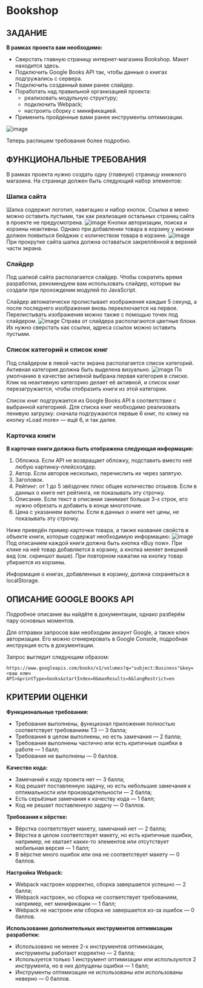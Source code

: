 # Bookshop

## ЗАДАНИЕ
**В рамках проекта вам необходимо:**

- Сверстать главную страницу интернет-магазина Bookshop. Макет находится здесь.
- Подключить Google Books API так, чтобы данные о книгах подгружались с сервера.
- Подключить созданный вами ранее слайдер.
- Поработать над правильной организацией проекта:
  - реализовать модульную структуру;
  - подключить Webpack;
  - настроить сборку с минификацией.
- Применить пройденные вами ранее инструменты оптимизации.

![image](https://user-images.githubusercontent.com/127382298/235658026-710e0cb1-98f7-47b8-be03-388532a1c064.png)

Теперь распишем требования более подробно.

## ФУНКЦИОНАЛЬНЫЕ ТРЕБОВАНИЯ
В рамках проекта нужно создать одну (главную) страницу книжного магазина. На странице должен быть следующий набор элементов:
### Шапка сайта
Шапка содержит логотип, навигацию и набор кнопок. Ссылки в меню можно оставить пустыми, так как реализация остальных страниц сайта в проекте не предусмотрена.
![image](https://user-images.githubusercontent.com/127382298/235658595-b0ddacf1-6b45-469a-b0a4-ef6a6afaaaf9.png)
Кнопки авторизации, поиска и корзины неактивны. Однако при добавлении товара в корзину у иконки должен появиться бейджик с количеством товара в корзине.
![image](https://user-images.githubusercontent.com/127382298/235658662-0d66548e-d709-43b7-b539-0c06b525916c.png)
При прокрутке сайта шапка должна оставаться закреплённой в верхней части экрана.
### Слайдер
Под шапкой сайта располагается слайдер. Чтобы сократить время разработки, рекомендуем вам использовать слайдер, которые вы создали при прохождении модулей по JavaScript.

Слайдер автоматически пролистывает изображения каждые 5 секунд, а после последнего изображения вновь переключается на первое. Перелистывать изображения можно также с помощью точек под слайдером.
![image](https://user-images.githubusercontent.com/127382298/235659076-83c467c8-3315-4791-837d-f6e5eed32a33.png)
Справа от слайдера располагаются цветные блоки. Их нужно сверстать как ссылки, адреса ссылок можно оставить пустыми.
### Список категорий и список книг
Под слайдером в левой части экрана располагается список категорий. Активная категория должна быть выделена визуально.
![image](https://user-images.githubusercontent.com/127382298/235659413-02e94f94-2cd3-4d0e-846a-6f44158e9389.png)
По умолчанию в качестве активной выбрана первая категория в списке. Клик на неактивную категорию делает её активной, и список книг перезагружается, чтобы отобразить книги из этой категории.

Список книг подгружается из Google Books API в соответствии с выбранной категорией. Для списка книг необходимо реализовать ленивую загрузку: сначала подгружаются первые 6 книг, по клику на кнопку «Load more» — ещё 6, и так далее.
### Карточка книги
**В карточке книги должна быть отображена следующая информация:**

1) Обложка. Если API не возвращает обложку, подставить вместо неё любую картинку-плейсхолдер.
2) Автор. Если авторов несколько, перечислить их через запятую.
3) Заголовок.
4) Рейтинг: от 1 до 5 звёздочек плюс общее количество отзывов. Если в данных о книге нет рейтинга, не показывать эту строчку.
5) Описание. Если текст в описании занимает больше 3-х строк, его нужно обрезать и добавить в конце многоточие.
6) Цена с указанием валюты. Если в данных о книге нет цены, не показывать эту строчку.

Ниже приведён пример карточки товара, а также названия свойств в объекте книги, которые содержат необходимую информацию:
![image](https://user-images.githubusercontent.com/127382298/235660051-f1585257-2b51-4a79-9cb0-53126b1db51f.png)
Под описанием каждой книги должна быть кнопка «Buy now». При клике на неё товар добавляется в корзину, а кнопка меняет внешний вид (см. скриншот выше). При повторном нажатии на кнопку товар убирается из корзины.

Информация о книгах, добавленных в корзину, должна сохраняться в localStorage.

## ОПИСАНИЕ GOOGLE BOOKS API

Подробное описание вы найдёте в документации, однако разберём пару основных моментов.

Для отправки запросов вам необходим аккаунт Google, а также ключ авторизации. Его можно сгенерировать в Google Console, подробная инструкция есть в документации.

Запрос выглядит следующим образом:

```
https://www.googleapis.com/books/v1/volumes?q="subject:Business"&key=<ваш ключ API>&printType=books&startIndex=0&maxResults=6&langRestrict=en
```

## КРИТЕРИИ ОЦЕНКИ 

**Функциональные требования:**

- Требования выполнены, функционал приложения полностью соответствует требованиям ТЗ — 3 балла;
- Требования в целом выполнены, но есть замечания — 2 балла;
- Требования выполнены частично или есть критичные ошибки в работе — 1 балл;
- Требования не выполнены — 0 баллов.

**Качество кода:**

- Замечаний к коду проекта нет — 3 балла;
- Код решает поставленную задачу, но есть небольшие замечания к оптимальности или производительности — 2 балла;
- Есть серьёзные замечания к качеству кода — 1 балл;
- Код не решает поставленную задачу — 0 баллов.

**Требования к вёрстке:**

- Вёрстка соответствует макету, замечаний нет — 2 балла;
- Вёрстка в целом соответствует макету, но есть критичные ошибки, например, не хватает каких-то элементов или отсутствует мобильная версия — 1 балл;
- В вёрстке много ошибок или она не соответствует макету — 0 баллов.

**Настройка Webpack:**

- Webpack настроен корректно, сборка завершается успешно — 2 балла;
- Webpack настроен, но сборка не соответствует требованиям, например, нет минификации — 1 балл;
- Webpack не настроен или сборка не завершается из-за ошибок — 0 баллов.

**Использование дополнительных инструментов оптимизации разработки:**

- Использовано не менее 2-х инструментов оптимизации, инструменты работают корректно — 2 балла;
- Используется только 1 инструмент оптимизации или используются 2 инструмента, но в них допущены ошибки — 1 балл;
- Инструменты оптимизации не использованы или использованы неверно — 0 баллов.
